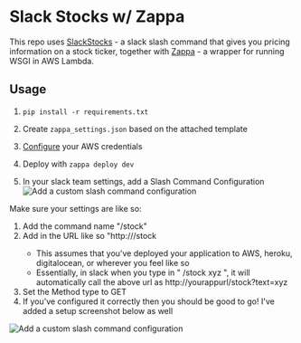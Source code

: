 # Slack Stocks w/ Zappa
This repo uses [SlackStocks](https://github.com/savala/slackStocks) - a slack slash command that gives you pricing information on a stock ticker, 
together with [Zappa](https://github.com/Miserlou/Zappa) - a wrapper for running WSGI in AWS Lambda.   


## Usage

1. `pip install -r requirements.txt`

2. Create `zappa_settings.json` based on the attached template

3. [Configure](https://blogs.aws.amazon.com/security/post/Tx3D6U6WSFGOK2H/A-New-and-Standardized-Way-to-Manage-Credentials-in-the-AWS-SDKs) your AWS credentials 

4. Deploy with `zappa deploy dev`

5. In your slack team settings, add a Slash Command Configuration
![Add a custom slash command configuration](https://github.com/savala/slackStocks/blob/master/screenshots/setup2.png)


Make sure your settings are like so:

1. Add the command name "/stock"
2. Add in the URL like so "http://<yourappurl>/stock
    * This assumes that you've deployed your application to AWS, heroku, digitalocean, or wherever you feel like so
    * Essentially, in slack when you type in "  /stock xyz  ", it will automatically call the above url as http://yourappurl/stock?text=xyz
3. Set the Method type to GET
4. If you've configured it correctly then you should be good to go! I've added a setup screenshot below as well

![Add a custom slash command configuration](https://github.com/savala/slackStocks/blob/master/screenshots/setup3.png)